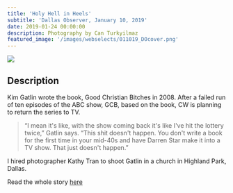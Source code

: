 ```yaml
---
title: 'Holy Hell in Heels'
subtitle: 'Dallas Observer, January 10, 2019'
date: 2019-01-24 00:00:00
description: Photography by Can Turkyilmaz
featured_image: '/images/webselects/011019_DOcover.png'
---
```


![](/images/webselects/011019_DOcover.png)

## Description

Kim Gatlin wrote the book, Good Christian Bitches in 2008. After a failed run of ten episodes of the ABC show, GCB, based on the book, CW is planning to return the series to TV. 

> “I mean it's like, with the show coming back it's like I've hit the lottery twice,” Gatlin says. “This shit doesn't happen. You don't write a book for the first time in your mid-40s and have Darren Star make it into a TV show. That just doesn't happen.”

I hired photographer Kathy Tran to shoot Gatlin in a church in Highland Park, Dallas.

Read the whole story [here](https://www.dallasobserver.com/arts/kim-gatlins-good-christian-bitches-is-getting-another-shot-on-tv-11446436)